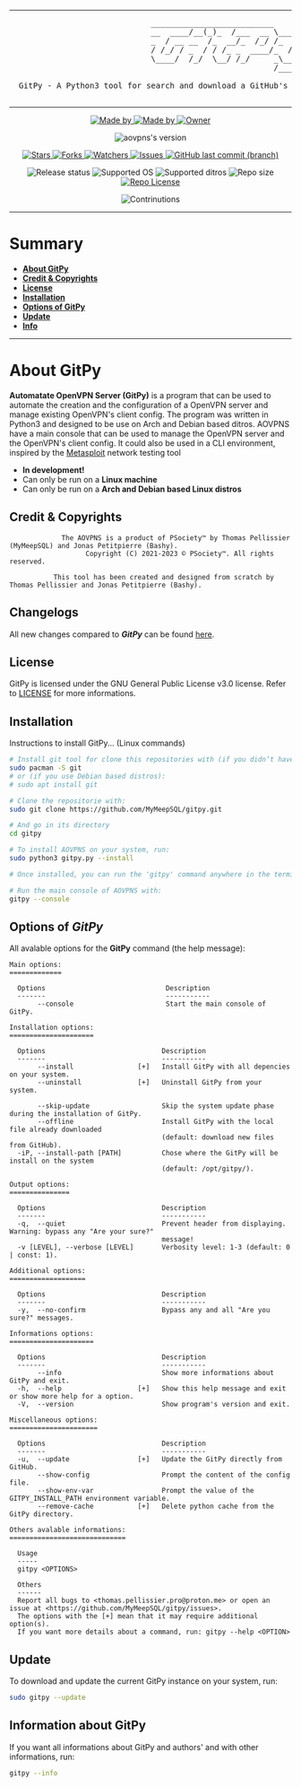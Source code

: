 <!--

#---[Metadata]--------------------------------------------------------------#
#  Filename ~ README.md                 [Created: 2023-04-24 | 11:00 - AM]  #
#                                       [Updated: 2023-04-24 | 11:00 - AM]  #
#---[Info]------------------------------------------------------------------#
#  A long description of the GitPy                                          #
#  Language ~ Markdown                                                      #
#---[Authors]---------------------------------------------------------------#
#  Thomas Pellissier (MyMeepSQL)                                            #
#  Jonas Petitpierre (Bashy)                                                #
#---[Operating System]------------------------------------------------------#
#  Developed for Linux                                                      #
#---[License]---------------------------------------------------------------#
#  GNU General Public License v3.0                                          #
#  -------------------------------                                          #
#                                                                           #
#  This program is free software; you can redistribute it and/or modify     #
#  it under the terms of the GNU General Public License as published by     #
#  the Free Software Foundation; either version 2 of the License, or        #
#  (at your option) any later version.                                      #
#                                                                           #
#  This program is distributed in the hope that it will be useful,          #
#  but WITHOUT ANY WARRANTY; without even the implied warranty of           #
#  MERCHANTABILITY or FITNESS FOR A PARTICULAR PURPOSE. See the             #
#  GNU General Public License for more details.                             #
#                                                                           #
#  You should have received a copy of the GNU General Public License along  #
#  with this program; if not, write to the Free Software Foundation, Inc.,  #
#  51 Franklin Street, Fifth Floor, Boston, MA 02110-1301 USA.              #
#---------------------------------------------------------------------------#

-->

---

<pre>
                              __________________________         
                              __  ____/__(_)_  /___  __ \____  __                                         e
                              _  / __ __  /_  __/_  /_/ /_  / / /
                              / /_/ / _  / / /_ _  ____/_  /_/ / 
                              \____/  /_/  \__/ /_/     _\__, /  
                                                        /____/ 

  GitPy - A Python3 tool for search and download a GitHub's repository directly in the terminal

</pre>

---

<!--
Liens à modifier
-->

<!--  [ Authors ] -->
<p align="center">
    <a href="https://github.com/MyMeepSQL">
        <img src="https://img.shields.io/badge/Made%20by-Thomas%20Pellissier%20(MyMeepSQL)-important?style=for-the-badge" alt="Made by">
    <a href="https://github.com/jonas52">
        <img src="https://img.shields.io/badge/Made%20by-Jonas%20Petitpierre%20(Bashy)-important?style=for-the-badge" alt="Made by">
    </a>
    <a href="https://github.com/PentestSociety">
        <img src="https://img.shields.io/badge/Owner-©%20PSociety™%20(MyMeepSQL)-important?style=for-the-badge" alt="Owner">
    </a>
</p>

<!--  [ Version ] -->
<p align="center">
    <img src="https://img.shields.io/badge/Version-0.0.0.1-success?style=for-the-badge" alt="aovpns's version">
</p>

<!--  [ Informations about this repositorie ] -->
<p align="center">
    <a href="https://github.com/MyMeepSQL/aovpns/stargazers">
        <img src="https://img.shields.io/github/stars/MyMeepSQL/GitPy?style=for-the-badge&color=success" alt="Stars">
    </a>
    <a href="https://github.com/MyMeepSQL/aovpns/network/members">
        <img src="https://img.shields.io/github/forks/MyMeepSQL/GitPy?color=cyan&style=for-the-badge&color=success" alt="Forks">
    </a>
    <a href="https://github.com/MyMeepSQL/aovpns/watchers">
        <img src="https://img.shields.io/github/watchers/MyMeepSQL/GitPy?color=cyan&style=for-the-badge&color=success" alt="Watchers">
    </a>
    <a href="https://github.com/MyMeepSQL/aovpns/issues">
        <img src="https://img.shields.io/github/issues/MyMeepSQL/GitPy?color=success&style=for-the-badge" alt="Issues">
    </a>
    <a href="https://github.com/MyMeepSQL/aovpns/issues">
        <img src="https://img.shields.io/github/last-commit/MyMeepSQL/GitPy/master?color=success&style=for-the-badge" alt="GitHub last commit (branch)">
    </a>

</p>

<!--  [ More informations ] -->
<p align="center">
    <img src="https://img.shields.io/badge/Release%20status-In%20Development-informational?style=for-the-badge" alt="Release status">
    <img src="https://img.shields.io/badge/Supported%20OS-Linux-informational?style=for-the-badge" alt="Supported OS">
    <img src="https://img.shields.io/badge/Supported%20distros-Arch%20&%20Debian%20based-informational?style=for-the-badge" alt="Supported ditros">
    <img src="https://img.shields.io/github/repo-size/MyMeepSQL/aovpns?color=informational&style=for-the-badge" alt="Repo size">
    <a href="https://github.com/MyMeepSQL/aovpns/blob/test_v1/LICENSE">
        <img src="https://img.shields.io/github/license/MyMeepSQL/aovpns?color=informational&style=for-the-badge" alt="Repo License" >
    </a>
</p>

<!--  [ Contribution ] -->
<p align="center">
    <img src="https://img.shields.io/badge/Contributions-Open!-green?style=for-the-badge" alt="Contrinutions">
</p>

---

# **Summary**

- [**About GitPy**](#about-GitPy)
- [**Credit & Copyrights**](#credit--copyrights)
- [**License**](#license)
- [**Installation**](#installation)
- [**Options of GitPy**](#options-of-GitPy)
- [**Update**](#update)
- [**Info**](#information-about-GitPy)

---

# **About GitPy**

**Automatate OpenVPN Server (GitPy)** is a program that can be used to automate the creation and the configuration of a OpenVPN server and manage existing OpenVPN's client config. The program was written in Python3 and designed to be use on Arch and Debian based ditros. AOVPNS have a main console that can be used to manage the OpenVPN server and the OpenVPN's client config. It could also be used in a CLI environment, inspired by the [Metasploit](https://github.com/rapid7/metasploit-framework) network testing tool

- **In development!**
- Can only be run on a **Linux machine**
- Can only be run on a  **Arch and Debian based Linux distros**

## **Credit & Copyrights**

```
             The AOVPNS is a product of PSociety™ by Thomas Pellissier (MyMeepSQL) and Jonas Petitpierre (Bashy).
                   Copyright (C) 2021-2023 © PSociety™. All rights reserved.

           This tool has been created and designed from scratch by Thomas Pellissier and Jonas Petitpierre (Bashy).
```

## **Changelogs**

All new changes compared to _**GitPy**_ can be found [here](src/docs/CHANGELOG.md).

## **License**

GitPy is licensed under the GNU General Public License v3.0 license. Refer to [LICENSE](LICENSE) for more informations.

## **Installation**

Instructions to install GitPy... (Linux commands)

```bash
# Install git tool for clone this repositories with (if you didn’t have it):
sudo pacman -S git
# or (if you use Debian based distros):
# sudo apt install git

# Clone the repositorie with:
sudo git clone https://github.com/MyMeepSQL/gitpy.git

# And go in its directory
cd gitpy

# To install AOVPNS on your system, run:
sudo python3 gitpy.py --install

# Once installed, you can run the 'gitpy' command anywhere in the terminal

# Run the main console of AOVPNS with:
gitpy --console
```

## Options of _GitPy_

All avalable options for the **GitPy** command (the help message):

```
Main options:
=============

  Options                              Description
  -------                              -----------
       --console                       Start the main console of GitPy.

Installation options:
=====================

  Options                             Description
  -------                             -----------
       --install                [+]   Install GitPy with all depencies on your system.
       --uninstall              [+]   Uninstall GitPy from your system.
 
       --skip-update                  Skip the system update phase during the installation of GitPy.
       --offline                      Install GitPy with the local file already downloaded
                                      (default: download new files from GitHub).
  -iP, --install-path [PATH]          Chose where the GitPy will be install on the system
                                      (default: /opt/gitpy/).

Output options:
===============

  Options                             Description
  -------                             -----------
  -q,  --quiet                        Prevent header from displaying. Warning: bypass any "Are your sure?"
                                      message!
  -v [LEVEL], --verbose [LEVEL]       Verbosity level: 1-3 (default: 0 | const: 1).

Additional options:
===================

  Options                             Description
  -------                             -----------
  -y,  --no-confirm                   Bypass any and all "Are you sure?" messages.

Informations options:
=====================

  Options                             Description
  -------                             -----------
       --info                         Show more informations about GitPy and exit.
  -h,  --help                   [+]   Show this help message and exit or show more help for a option.
  -V,  --version                      Show program's version and exit.

Miscellaneous options:
======================

  Options                             Description
  -------                             -----------
  -u,  --update                 [+]   Update the GitPy directly from GitHub.
       --show-config                  Prompt the content of the config file.
       --show-env-var                 Prompt the value of the GITPY_INSTALL_PATH environment variable.
       --remove-cache           [+]   Delete python cache from the GitPy directory.

Others avalable informations:
=============================

  Usage 
  ----- 
  gitpy <OPTIONS>

  Others
  ------
  Report all bugs to <thomas.pellissier.pro@proton.me> or open an issue at <https://github.com/MyMeepSQL/gitpy/issues>.
  The options with the [+] mean that it may require additional option(s).
  If you want more details about a command, run: gitpy --help <OPTION>
```

## **Update**

To download and update the current GitPy instance on your system, run:

```bash
sudo gitpy --update
```

## **Information about GitPy**

If you want all informations about GitPy and authors' and with other informations, run:

```bash
gitpy --info
```

